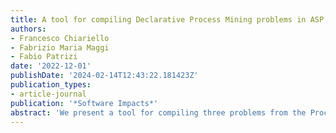 ```yaml
---
title: A tool for compiling Declarative Process Mining problems in ASP
authors:
- Francesco Chiariello
- Fabrizio Maria Maggi
- Fabio Patrizi
date: '2022-12-01'
publishDate: '2024-02-14T12:43:22.181423Z'
publication_types:
- article-journal
publication: '*Software Impacts*'
abstract: 'We present a tool for compiling three problems from the Process Mining community into Answer Set Programming: Log Generation, Conformance Checking, and Query Checking. For each problem, two versions are addressed, one considering only the control-flow perspective and the other considering also the data perspective. The tool can support companies in analyzing their business processes; it is highly flexible and general, and can be easily modified to address other problems from Declarative Process Mining.'
---
```

